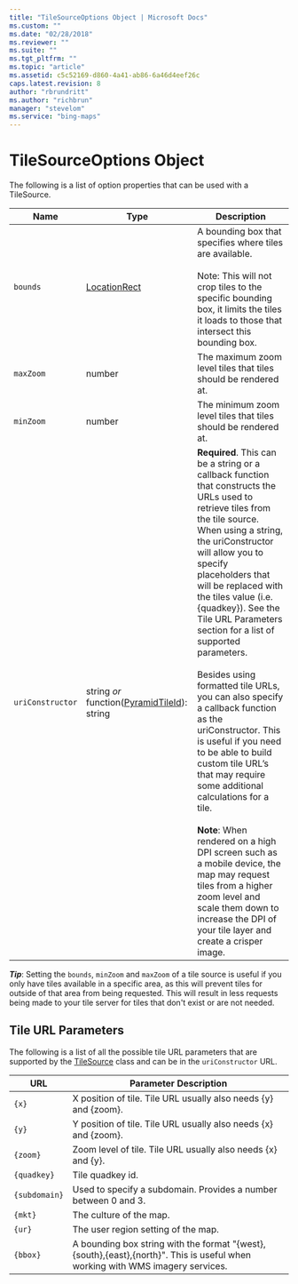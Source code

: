 ```yaml
---
title: "TileSourceOptions Object | Microsoft Docs"
ms.custom: ""
ms.date: "02/28/2018"
ms.reviewer: ""
ms.suite: ""
ms.tgt_pltfrm: ""
ms.topic: "article"
ms.assetid: c5c52169-d860-4a41-ab86-6a46d4eef26c
caps.latest.revision: 8
author: "rbrundritt"
ms.author: "richbrun"
manager: "stevelom"
ms.service: "bing-maps"
---
```

# TileSourceOptions Object
The following is a list of option properties that can be used with a TileSource.

Name              | Type                    | Description
----------------- | ----------------------- | ---------------------------
`bounds`          | [LocationRect](../v8-web-control/locationrect-class.md) | A bounding box that specifies where tiles are available. <br/><br/>Note: This will not crop tiles to the specific bounding box, it limits the tiles it loads to those that intersect this bounding box.
`maxZoom`         | number                  | The maximum zoom level tiles that tiles should be rendered at.
`minZoom`         | number                  | The minimum zoom level tiles that tiles should be rendered at.
`uriConstructor`  | string _or_ function([PyramidTileId](../v8-web-control/pyramidtileid-class.md)): string    | **Required**. This can be a string or a callback function that constructs the URLs used to retrieve tiles from the tile source. When using a string, the uriConstructor will allow you to specify placeholders that will be replaced with the tiles value (i.e. {quadkey}). See the Tile URL Parameters section for a list of supported parameters. <br/><br/>Besides using formatted tile URLs, you can also specify a callback function as the uriConstructor. This is useful if you need to be able to build custom tile URL’s that may require some additional calculations for a tile.<br/><br/>**Note**: When rendered on a high DPI screen such as a mobile device, the map may request tiles from a higher zoom level and scale them down to increase the DPI of your tile layer and create a crisper image.

**_Tip_**: Setting the `bounds`, `minZoom` and `maxZoom` of a tile source is useful if you only have tiles available in a specific area, as this will prevent tiles for outside of that area from being requested. This will result in less requests being made to your tile server for tiles that don't exist or are not needed.

## Tile URL Parameters

The following is a list of all the possible tile URL parameters that are supported by the [TileSource](../v8-web-control/tilesource-class.md) class and can be in the `uriConstructor` URL.

URL           | Parameter Description
------------- | -------------------------
`{x}`	          | X position of tile. Tile URL usually also needs {y} and {zoom}.
`{y}`	          | Y position of tile. Tile URL usually also needs {x} and {zoom}.
`{zoom}`        | Zoom level of tile. Tile URL usually also needs {x} and {y}.
`{quadkey}`     | Tile quadkey id.
`{subdomain}`   | Used to specify a subdomain. Provides a number between 0 and 3.
`{mkt}`         | The culture of the map.
`{ur}`          | The user region setting of the map.
`{bbox}`        | A bounding box string with the format "{west},{south},{east},{north}". This is useful when working with WMS imagery services.